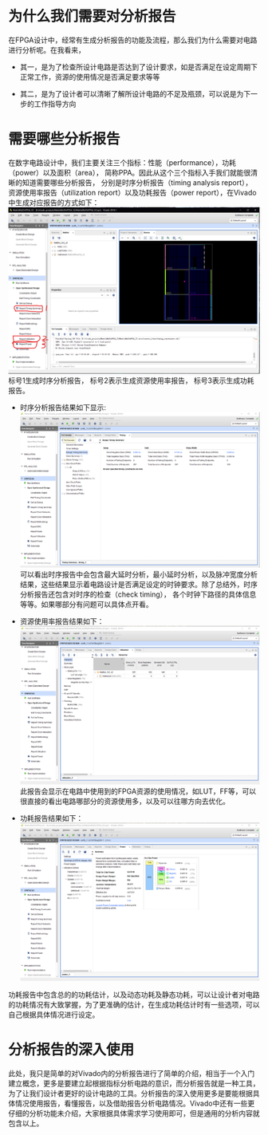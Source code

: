 # 为什么我们需要对分析报告

在FPGA设计中，经常有生成分析报告的功能及流程，那么我们为什么需要对电路进行分析呢。在我看来，

* 其一，是为了检查所设计电路是否达到了设计要求，如是否满足在设定周期下正常工作，资源的使用情况是否满足要求等等

* 其二，是为了设计者可以清晰了解所设计电路的不足及瓶颈，可以说是为下一步的工作指导方向

# 需要哪些分析报告

在数字电路设计中，我们主要关注三个指标：性能（performance），功耗（power）以及面积（area）， 简称PPA。因此从这个三个指标入手我们就能很清晰的知道需要哪些分析报告， 分别是时序分析报告（timing analysis report）， 资源使用率报告（utilization report）以及功耗报告（power report），在Vivado中生成对应报告的方式如下：
![各分析报告位置](.\Vivado分析报告示意图.png)
标号1生成时序分析报告， 标号2表示生成资源使用率报告， 标号3表示生成功耗报告。

* 时序分析报告结果如下显示:
![时序分析报告](.\Vivado分析报告示意图3.png)
可以看出时序报告中会包含最大延时分析，最小延时分析，以及脉冲宽度分析结果，这些结果显示着电路设计是否满足设定的时钟要求。除了总结外，时序分析报告还包含对时序的检查（check timing）， 各个时钟下路径的具体信息等等。如果哪部分有问题可以具体点开看。

* 资源使用率报告结果如下：
![资源使用报告](.\Vivado分析报告示意图4.png)
此报告会显示在电路中使用到的FPGA资源的使用情况，如LUT，FF等，可以很直接的看出电路哪部分的资源使用多，以及可以往哪方向去优化。

* 功耗报告结果如下：
![功耗报告](.\Vivado分析报告示意图5.png)

功耗报告中包含总的的功耗估计，以及动态功耗及静态功耗，可以让设计者对电路的功耗情况有大致掌握，为了更准确的估计，在生成功耗估计时有一些选项，可以自己根据具体情况进行设定。

# 分析报告的深入使用

此处，我只是简单的对Vivado内的分析报告进行了简单的介绍，相当于一个入门建立概念，更多是要建立起根据指标分析电路的意识，而分析报告就是一种工具，为了让我们设计者更好的设计电路的工具。分析报告的深入使用更多是要能根据具体情况使用报告，看懂报告，以及借助报告分析电路情况。Vivado中还有一些更仔细的分析功能未介绍，大家根据具体需求学习使用即可，但是通用的分析内容就包含以上。
